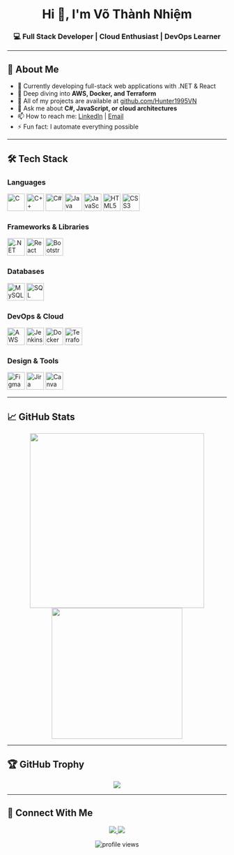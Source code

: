 
<h1 align="center">Hi 👋, I'm Võ Thành Nhiệm</h1>
<h3 align="center">💻 Full Stack Developer | Cloud Enthusiast | DevOps Learner</h3>

---

## 🌟 About Me

- 🚀 Currently developing full-stack web applications with .NET & React
- 🌱 Deep diving into **AWS, Docker, and Terraform**
- 📂 All of my projects are available at [github.com/Hunter1995VN](https://github.com/Hunter1995VN)
- 💬 Ask me about **C#, JavaScript, or cloud architectures**
- 📫 How to reach me: [LinkedIn](https://linkedin.com/in/vothanhnhiem) | [Email](mailto:youremail@example.com)
- ⚡ Fun fact: I automate everything possible

---

## 🛠️ Tech Stack

### Languages
<p>
  <img src="https://cdn.jsdelivr.net/gh/devicons/devicon/icons/c/c-original.svg" width="40" alt="C"/>
  <img src="https://cdn.jsdelivr.net/gh/devicons/devicon/icons/cplusplus/cplusplus-original.svg" width="40" alt="C++"/>
  <img src="https://cdn.jsdelivr.net/gh/devicons/devicon/icons/csharp/csharp-original.svg" width="40" alt="C#"/>
  <img src="https://cdn.jsdelivr.net/gh/devicons/devicon/icons/java/java-original.svg" width="40" alt="Java"/>
  <img src="https://cdn.jsdelivr.net/gh/devicons/devicon/icons/javascript/javascript-original.svg" width="40" alt="JavaScript"/>
  <img src="https://cdn.jsdelivr.net/gh/devicons/devicon/icons/html5/html5-original.svg" width="40" alt="HTML5"/>
  <img src="https://cdn.jsdelivr.net/gh/devicons/devicon/icons/css3/css3-original.svg" width="40" alt="CSS3"/>
</p>

### Frameworks & Libraries
<p>
  <img src="https://cdn.jsdelivr.net/gh/devicons/devicon/icons/dot-net/dot-net-original.svg" width="40" alt=".NET"/>
  <img src="https://cdn.jsdelivr.net/gh/devicons/devicon/icons/react/react-original.svg" width="40" alt="React"/>
  <img src="https://cdn.jsdelivr.net/gh/devicons/devicon/icons/bootstrap/bootstrap-original.svg" width="40" alt="Bootstrap"/>
</p>

### Databases
<p>
  <img src="https://cdn.jsdelivr.net/gh/devicons/devicon/icons/mysql/mysql-original.svg" width="40" alt="MySQL"/>
  <img src="https://cdn.jsdelivr.net/gh/devicons/devicon/icons/microsoftsqlserver/microsoftsqlserver-plain.svg" width="40" alt="SQL Server"/>
</p>

### DevOps & Cloud
<p>
  <img src="https://cdn.jsdelivr.net/gh/devicons/devicon/icons/amazonwebservices/amazonwebservices-original.svg" width="40" alt="AWS"/>
  <img src="https://cdn.jsdelivr.net/gh/devicons/devicon/icons/jenkins/jenkins-original.svg" width="40" alt="Jenkins"/>
  <img src="https://cdn.jsdelivr.net/gh/devicons/devicon/icons/docker/docker-original.svg" width="40" alt="Docker"/>
  <img src="https://cdn.jsdelivr.net/gh/devicons/devicon/icons/terraform/terraform-original.svg" width="40" alt="Terraform"/>
</p>

### Design & Tools
<p>
  <img src="https://cdn.jsdelivr.net/gh/devicons/devicon/icons/figma/figma-original.svg" width="40" alt="Figma"/>
  <img src="https://cdn.jsdelivr.net/gh/devicons/devicon/icons/jira/jira-original.svg" width="40" alt="Jira"/>
  <img src="https://cdn.jsdelivr.net/gh/devicons/devicon/icons/canva/canva-original.svg" width="40" alt="Canva"/>
</p>

---

## 📈 GitHub Stats

<p align="center">
  <img src="https://github-readme-stats.vercel.app/api?username=Hunter1995VN&show_icons=true&theme=radical" width="400"/>
  <img src="https://github-readme-stats.vercel.app/api/top-langs/?username=Hunter1995VN&layout=compact&theme=radical" width="300"/>
</p>

---

## 🏆 GitHub Trophy
<p align="center">
  <img src="https://github-profile-trophy.vercel.app/?username=Hunter1995VN&theme=gruvbox&row=1&column=7&margin-w=10" />
</p>

---

## 🔗 Connect With Me
<p align="center">
  <a href="https://linkedin.com/in/vothanhnhiem" target="_blank">
    <img src="https://img.shields.io/badge/LinkedIn-0A66C2?style=flat-square&logo=linkedin&logoColor=white" />
  </a>
  <a href="mailto:youremail@example.com">
    <img src="https://img.shields.io/badge/Email-D14836?style=flat-square&logo=gmail&logoColor=white" />
  </a>
</p>

<p align="center">
  <img src="https://komarev.com/ghpvc/?username=Hunter1995VN&label=Profile+Views&color=blue&style=flat-square" alt="profile views"/>
</p>
